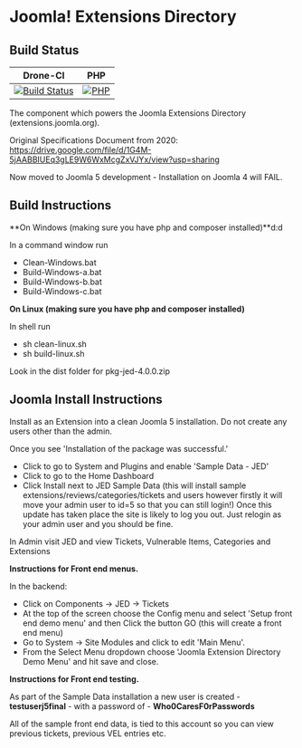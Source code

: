 Joomla! Extensions Directory
============================

Build Status
---------------------
| Drone-CI                                                                                                                                                                  |  PHP           |
|---------------------------------------------------------------------------------------------------------------------------------------------------------------------------|  ------------- |
| [![Build Status](http://ci.joomla.org/api/badges/joomla-projects/Joomla-Extension-Directory/status.svg)](http://ci.joomla.org/joomla-projects/Joomla-Extension-Directory) | [![PHP](https://img.shields.io/badge/PHP-V8.1.0-green)](https://www.php.net/) |

The component which powers the Joomla Extensions Directory (extensions.joomla.org).

Original Specifications Document from 2020: https://drive.google.com/file/d/1G4M-5jAABBIUEq3gLE9W6WxMcgZxVJYx/view?usp=sharing

Now moved to Joomla 5 development - Installation on Joomla 4 will FAIL.

Build Instructions
------------------
**On Windows (making sure you have php and composer installed)**d:d

In a command window run
* Clean-Windows.bat
* Build-Windows-a.bat
* Build-Windows-b.bat
* Build-Windows-c.bat

**On Linux (making sure you have php and composer installed)**

In shell run
* sh clean-linux.sh
* sh build-linux.sh

Look in the dist folder for pkg-jed-4.0.0.zip

Joomla Install Instructions
--
Install as an Extension into a clean Joomla 5 installation. Do not create any users other than the admin.

Once you see 'Installation of the package was successful.'

* Click to go to System and Plugins and enable 'Sample Data - JED'
* Click to go to the Home Dashboard
* Click Install next to JED Sample Data (this will install sample extensions/reviews/categories/tickets and users however firstly it will move your admin user to id=5 so that you can still login!) Once this update has taken place the site is likely to log you out. Just relogin as your admin user and you should be fine.

In Admin visit JED and view Tickets, Vulnerable Items, Categories and Extensions

**Instructions for Front end menus.**

In the backend:
* Click on Components -> JED -> Tickets
* At the top of the screen choose the Config menu and select 'Setup front end demo menu' and then Click the button GO (this will create a front end menu)
* Go to System -> Site Modules and click to edit 'Main Menu'.
* From the Select Menu dropdown choose 'Joomla Extension Directory Demo Menu' and hit save and close.

**Instructions for Front end testing.**

As part of the Sample Data installation a new user is created -
**testuserj5final** - with a password of - **Who0CaresF0rPasswords**

All of the sample front end data, is tied to this account so you can view previous tickets, previous VEL entries etc.
